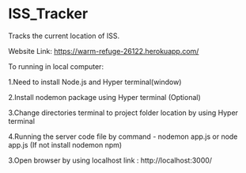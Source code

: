 # ISS_Tracker

Tracks the current location of ISS.

Website Link:
https://warm-refuge-26122.herokuapp.com/

To running in local computer:

1.Need to install Node.js and Hyper terminal(window) 

2.Install nodemon package using Hyper terminal (Optional)

3.Change directories terminal to project folder location by using Hyper terminal

4.Running the server code file by command - nodemon app.js or node app.js (If not install nodemon npm)

3.Open browser by using localhost link : http://localhost:3000/

